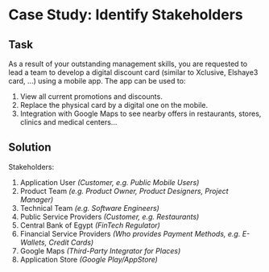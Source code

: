 # Case Study: Identify Stakeholders

## Task

As a result of your outstanding management skills, you are requested to lead a team to develop a digital discount card
(similar to Xclusive, Elshaye3 card, ...) using a mobile app. The app can be used to:
1. View all current promotions and discounts.
2. Replace the physical card by a digital one on the mobile.
3. Integration with Google Maps to see nearby offers in restaurants, stores, clinics and medical centers...

## Solution

Stakeholders:
1. Application User _(Customer, e.g. Public Mobile Users)_
2. Product Team _(e.g. Product Owner, Product Designers, Project Manager)_
3. Technical Team _(e.g. Software Engineers)_
4. Public Service Providers _(Customer, e.g. Restaurants)_
5. Central Bank of Egypt _(FinTech Regulator)_
6. Financial Service Providers _(Who provides Payment Methods, e.g. E-Wallets, Credit Cards)_
7. Google Maps _(Third-Party Integrator for Places)_
8. Application Store _(Google Play/AppStore)_
